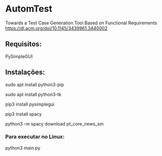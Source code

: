 # AutomTest
Towards a Test Case Generation Tool Based on Functional Requirements
https://dl.acm.org/doi/10.1145/3439961.3440002

## Requisitos:
PySimpleGUI

## Instalações:
sudo apt install python3-pip

sudo apt install python3-tk

pip3 install pysimplegui

pip3 install spacy

python3 -m spacy download pt_core_news_sm

### Para executar no Linux:
python3 main.py
